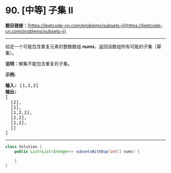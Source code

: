 # 90. [中等] 子集 II

**题目链接：**[https://leetcode-cn.com/problems/subsets-ii](https://leetcode-cn.com/problems/subsets-ii)

---

<div class="content__1Y2H">
 <div class="notranslate">
  <p>给定一个可能包含重复元素的整数数组 <em><strong>nums</strong></em>，返回该数组所有可能的子集（幂集）。</p> 
  <p><strong>说明：</strong>解集不能包含重复的子集。</p> 
  <p><strong>示例:</strong></p> 
  <pre class="language-text"><strong>输入:</strong> [1,2,2]
<strong>输出:</strong>
[
  [2],
  [1],
  [1,2,2],
  [2,2],
  [1,2],
  []
]</pre> 
 </div>
</div>

---

```java
class Solution {
    public List<List<Integer>> subsetsWithDup(int[] nums) {
        
    }
}
```